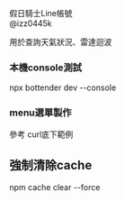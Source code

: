 假日騎士Line帳號  
@izz0445k  

用於查詢天氣狀況、雷達迴波

### 本機console測試
npx bottender dev --console

### menu選單製作
參考 curl底下範例

## 強制清除cache
npm cache clear --force
